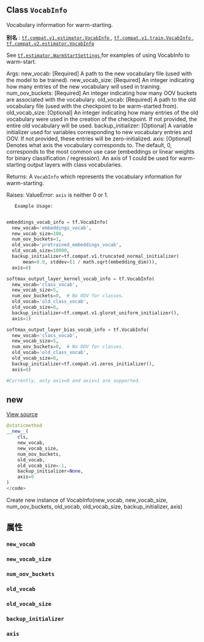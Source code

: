 

## Class  `VocabInfo` 
Vocabulary information for warm-starting.

**别名** : [ `tf.compat.v1.estimator.VocabInfo` ](/api_docs/python/tf/estimator/VocabInfo), [ `tf.compat.v1.train.VocabInfo` ](/api_docs/python/tf/estimator/VocabInfo), [ `tf.compat.v2.estimator.VocabInfo` ](/api_docs/python/tf/estimator/VocabInfo)

See [ `tf.estimator.WarmStartSettings` ](https://tensorflow.google.cn/api_docs/python/tf/estimator/WarmStartSettings) for examples of using  VocabInfo to warm-start.

Args:    new_vocab: [Required] A path to the new vocabulary file (used with the model      to be trained).    new_vocab_size: [Required] An integer indicating how many entries of the new      vocabulary will used in training.    num_oov_buckets: [Required] An integer indicating how many OOV buckets are      associated with the vocabulary.    old_vocab: [Required] A path to the old vocabulary file (used with the      checkpoint to be warm-started from).    old_vocab_size: [Optional] An integer indicating how many entries of the old      vocabulary were used in the creation of the checkpoint. If not provided,      the entire old vocabulary will be used.    backup_initializer: [Optional] A variable initializer used for variables      corresponding to new vocabulary entries and OOV. If not provided, these      entries will be zero-initialized.    axis: [Optional] Denotes what axis the vocabulary corresponds to.  The      default, 0, corresponds to the most common use case (embeddings or      linear weights for binary classification / regression).  An axis of 1      could be used for warm-starting output layers with class vocabularies.

Returns:    A  `VocabInfo`  which represents the vocabulary information for warm-starting.

Raises:    ValueError:  `axis`  is neither 0 or 1.

```
   Example Usage:
 
```

```python
embeddings_vocab_info = tf.VocabInfo(
  new_vocab='embeddings_vocab',
  new_vocab_size=100,
  num_oov_buckets=1,
  old_vocab='pretrained_embeddings_vocab',
  old_vocab_size=10000,
  backup_initializer=tf.compat.v1.truncated_normal_initializer(
      mean=0.0, stddev=(1 / math.sqrt(embedding_dim))),
  axis=0)

softmax_output_layer_kernel_vocab_info = tf.VocabInfo(
  new_vocab='class_vocab',
  new_vocab_size=5,
  num_oov_buckets=0,  # No OOV for classes.
  old_vocab='old_class_vocab',
  old_vocab_size=8,
  backup_initializer=tf.compat.v1.glorot_uniform_initializer(),
  axis=1)

softmax_output_layer_bias_vocab_info = tf.VocabInfo(
  new_vocab='class_vocab',
  new_vocab_size=5,
  num_oov_buckets=0,  # No OOV for classes.
  old_vocab='old_class_vocab',
  old_vocab_size=8,
  backup_initializer=tf.compat.v1.zeros_initializer(),
  axis=0)

#Currently, only axis=0 and axis=1 are supported.


```
## __new__
[View source](https://github.com/tensorflow/tensorflow/blob/r2.0/tensorflow/python/training/warm_starting_util.py#L113-L134)

``` python
@staticmethod
__new__(
    cls,
    new_vocab,
    new_vocab_size,
    num_oov_buckets,
    old_vocab,
    old_vocab_size=-1,
    backup_initializer=None,
    axis=0
)
</code>
```

Create new instance of VocabInfo(new_vocab, new_vocab_size, num_oov_buckets, old_vocab, old_vocab_size, backup_initializer, axis)

## 属性


###  `new_vocab` 


###  `new_vocab_size` 


###  `num_oov_buckets` 


###  `old_vocab` 


###  `old_vocab_size` 


###  `backup_initializer` 


###  `axis` 
